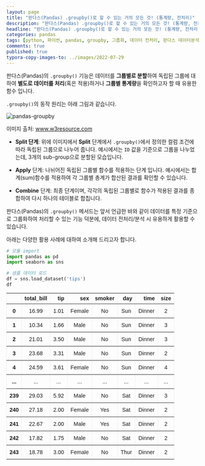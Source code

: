 ```yaml
---
layout: page
title: "판다스(Pandas) .groupby()로 할 수 있는 거의 모든 것! (통계량, 전처리)"
description: "판다스(Pandas) .groupby()로 할 수 있는 거의 모든 것! (통계량, 전처리)에 대해 알아보겠습니다."
headline: "판다스(Pandas) .groupby()로 할 수 있는 거의 모든 것! (통계량, 전처리)에 대해 알아보겠습니다."
categories: pandas
tags: [python, 파이썬, pandas, groupby, 그룹화, 데이터 전처리, 판다스 데이터분석, 데이터프레임, DataFrame, data science, 데이터 분석, 딥러닝, 딥러닝 자격증, 머신러닝, 빅데이터, 테디노트]
comments: true
published: true
typora-copy-images-to: ../images/2022-07-29
---
```


판다스(Pandas)의 `.groupby()` 기능은 데이터를 **그룹별로 분할**하여 독립된 그룹에 대하여 **별도로 데이터를 처리**(혹은 적용)하거나 **그룹별 통계량**을 확인하고자 할 때 유용한 함수 입니다.

`.groupby()`의 동작 원리는 아래 그림과 같습니다.

<head>
  <style>
    table.dataframe {
      white-space: normal;
      width: 100%;
      height: 100%;
      margin: 0 0 1rem;
      display: block;
      overflow: auto;
      font-family: Arial, sans-serif;
      font-size: 0.9rem;
      line-height: 20px;
      text-align: center;
      border: 0px !important;
    }

    table.dataframe th {
      text-align: center;
      font-weight: bold;
      padding: 8px;
    }
    
    table.dataframe td {
      text-align: center;
      padding: 8px;
    }
    
    table.dataframe tr:hover {
      background: #b8d1f3; 
    }
    
    .output_prompt {
      overflow: auto;
      font-size: 0.9rem;
      line-height: 1.45;
      border-radius: 0.3rem;
      -webkit-overflow-scrolling: touch;
      padding: 0.8rem;
      margin-top: 0;
      margin-bottom: 15px;
      font: 1rem Consolas, "Liberation Mono", Menlo, Courier, monospace;
      color: $code-text-color;
      border: solid 1px $border-color;
      border-radius: 0.3rem;
      word-break: normal;
      white-space: pre;
    }

  .dataframe tbody tr th:only-of-type {
      vertical-align: middle;
  }

  .dataframe tbody tr th {
      vertical-align: top;
  }

  .dataframe thead th {
      text-align: center !important;
      padding: 8px;
  }

  .page__content p {
      margin: 0 0 0px !important;
  }

  .page__content p > strong {
    font-size: 0.8rem !important;
  }

  </style>
</head>


![pandas-groupby](https://www.w3resource.com/w3r_images/pandas-groupby-split-apply-combine.svg)

이미지 출처: www.w3resource.com


- **Split 단계**: 위에 이미지에서 **Split** 단계에서 `.groupby()`에서 정의한 컬럼 조건에 따라 독립된 그룹으로 나누어 줍니다. 예시에서는 `ID` 값을 기준으로 그룹을 나누었는데, 3개의 sub-group으로 분할된 모습입니다.

- **Apply** 단계: 나뉘어진 독립된 그룹별 함수를 적용하는 단계 입니다. 예시에서는 합계(sum)함수를 적용하여 각 그룹별 총계가 합산된 결과를 확인할 수 있습니다.

- **Combine** 단계: 최종 단계이며, 각각의 독립된 그룹별로 함수가 적용된 결과를 종합하여 다시 하나의 테이블로 합칩니다.


판다스(Pandas)의 `.groupby()` 메서드는 앞서 언급한 바와 같이 데이터를 특정 기준으로 그룹화하여 처리할 수 있는 기능 덕분에, 데이터 전처리/분석 시 유용하게 활용할 수 있습니다.



아래는 다양한 활용 사례에 대하여 소개해 드리고자 합니다.



```python
# 모듈 import
import pandas as pd
import seaborn as sns

# 샘플 데이터 로드
df = sns.load_dataset('tips')
df
```

<div>
<style scoped>
    .dataframe tbody tr th:only-of-type {
        vertical-align: middle;
    }

    .dataframe tbody tr th {
        vertical-align: top;
    }
    
    .dataframe thead th {
        text-align: right;
    }
</style>
<table border="1" class="dataframe">
  <thead>
    <tr style="text-align: right;">
      <th></th>
      <th>total_bill</th>
      <th>tip</th>
      <th>sex</th>
      <th>smoker</th>
      <th>day</th>
      <th>time</th>
      <th>size</th>
    </tr>
  </thead>
  <tbody>
    <tr>
      <th>0</th>
      <td>16.99</td>
      <td>1.01</td>
      <td>Female</td>
      <td>No</td>
      <td>Sun</td>
      <td>Dinner</td>
      <td>2</td>
    </tr>
    <tr>
      <th>1</th>
      <td>10.34</td>
      <td>1.66</td>
      <td>Male</td>
      <td>No</td>
      <td>Sun</td>
      <td>Dinner</td>
      <td>3</td>
    </tr>
    <tr>
      <th>2</th>
      <td>21.01</td>
      <td>3.50</td>
      <td>Male</td>
      <td>No</td>
      <td>Sun</td>
      <td>Dinner</td>
      <td>3</td>
    </tr>
    <tr>
      <th>3</th>
      <td>23.68</td>
      <td>3.31</td>
      <td>Male</td>
      <td>No</td>
      <td>Sun</td>
      <td>Dinner</td>
      <td>2</td>
    </tr>
    <tr>
      <th>4</th>
      <td>24.59</td>
      <td>3.61</td>
      <td>Female</td>
      <td>No</td>
      <td>Sun</td>
      <td>Dinner</td>
      <td>4</td>
    </tr>
    <tr>
      <th>...</th>
      <td>...</td>
      <td>...</td>
      <td>...</td>
      <td>...</td>
      <td>...</td>
      <td>...</td>
      <td>...</td>
    </tr>
    <tr>
      <th>239</th>
      <td>29.03</td>
      <td>5.92</td>
      <td>Male</td>
      <td>No</td>
      <td>Sat</td>
      <td>Dinner</td>
      <td>3</td>
    </tr>
    <tr>
      <th>240</th>
      <td>27.18</td>
      <td>2.00</td>
      <td>Female</td>
      <td>Yes</td>
      <td>Sat</td>
      <td>Dinner</td>
      <td>2</td>
    </tr>
    <tr>
      <th>241</th>
      <td>22.67</td>
      <td>2.00</td>
      <td>Male</td>
      <td>Yes</td>
      <td>Sat</td>
      <td>Dinner</td>
      <td>2</td>
    </tr>
    <tr>
      <th>242</th>
      <td>17.82</td>
      <td>1.75</td>
      <td>Male</td>
      <td>No</td>
      <td>Sat</td>
      <td>Dinner</td>
      <td>2</td>
    </tr>
    <tr>
      <th>243</th>
      <td>18.78</td>
      <td>3.00</td>
      <td>Female</td>
      <td>No</td>
      <td>Thur</td>
      <td>Dinner</td>
      <td>2</td>
    </tr>
  </tbody>
</table>
<p>244 rows × 7 columns</p>
</div>


## 그룹별 통계량 확인



- 데이터 프레임에 `.groupby(컬럼)` + **통계함수**로 그룹별 통계량을 확인할 수 있습니다.

- 통계 결과는 통계계산이 가능한 수치형(numerical) 컬럼에 대해서만 산출합니다.



```python
# 평균(mean)
df.groupby('sex').mean()
```

<div>
<style scoped>
    .dataframe tbody tr th:only-of-type {
        vertical-align: middle;
    }

    .dataframe tbody tr th {
        vertical-align: top;
    }
    
    .dataframe thead th {
        text-align: right;
    }
</style>
<table border="1" class="dataframe">
  <thead>
    <tr style="text-align: right;">
      <th></th>
      <th>total_bill</th>
      <th>tip</th>
      <th>size</th>
    </tr>
    <tr>
      <th>sex</th>
      <th></th>
      <th></th>
      <th></th>
    </tr>
  </thead>
  <tbody>
    <tr>
      <th>Male</th>
      <td>20.744076</td>
      <td>3.089618</td>
      <td>2.630573</td>
    </tr>
    <tr>
      <th>Female</th>
      <td>18.056897</td>
      <td>2.833448</td>
      <td>2.459770</td>
    </tr>
  </tbody>
</table>
</div>

```python
# 분산(var)
df.groupby('sex').var()
```

<div>
<style scoped>
    .dataframe tbody tr th:only-of-type {
        vertical-align: middle;
    }

    .dataframe tbody tr th {
        vertical-align: top;
    }
    
    .dataframe thead th {
        text-align: right;
    }
</style>
<table border="1" class="dataframe">
  <thead>
    <tr style="text-align: right;">
      <th></th>
      <th>total_bill</th>
      <th>tip</th>
      <th>size</th>
    </tr>
    <tr>
      <th>sex</th>
      <th></th>
      <th></th>
      <th></th>
    </tr>
  </thead>
  <tbody>
    <tr>
      <th>Male</th>
      <td>85.497185</td>
      <td>2.217424</td>
      <td>0.913931</td>
    </tr>
    <tr>
      <th>Female</th>
      <td>64.147429</td>
      <td>1.344428</td>
      <td>0.879177</td>
    </tr>
  </tbody>
</table>
</div>


> `.agg()`에 적용할 수 있는 통계함수 문자열 표

| 함수            | 내용                |
| --------------- | ------------------- |
| count           | 데이터의 개수       |
| sum             | 합계                |
| mean            | 평균                |
| median          | 중앙값              |
| var, std        | 분산, 표준편차      |
| min, max        | 최소, 최대값        |
| unique, nunique | 고유값, 고유값 개수 |
| prod            | 곲                  |
| first, last     | 첫째, 마지막값      |





`.agg()`를 활용하여 다중 통계량을 구할 수 있습니다.

```python
# 다중 통계 적용
df.groupby('sex').agg(['mean', 'var'])
```

<div>
<style scoped>
    .dataframe tbody tr th:only-of-type {
        vertical-align: middle;
    }

    .dataframe tbody tr th {
        vertical-align: top;
    }
    
    .dataframe thead tr th {
        text-align: left;
    }
    
    .dataframe thead tr:last-of-type th {
        text-align: right;
    }
</style>
<table border="1" class="dataframe">
  <thead>
    <tr>
      <th></th>
      <th colspan="2" halign="left">total_bill</th>
      <th colspan="2" halign="left">tip</th>
      <th colspan="2" halign="left">size</th>
    </tr>
    <tr>
      <th></th>
      <th>mean</th>
      <th>var</th>
      <th>mean</th>
      <th>var</th>
      <th>mean</th>
      <th>var</th>
    </tr>
    <tr>
      <th>sex</th>
      <th></th>
      <th></th>
      <th></th>
      <th></th>
      <th></th>
      <th></th>
    </tr>
  </thead>
  <tbody>
    <tr>
      <th>Male</th>
      <td>20.744076</td>
      <td>85.497185</td>
      <td>3.089618</td>
      <td>2.217424</td>
      <td>2.630573</td>
      <td>0.913931</td>
    </tr>
    <tr>
      <th>Female</th>
      <td>18.056897</td>
      <td>64.147429</td>
      <td>2.833448</td>
      <td>1.344428</td>
      <td>2.459770</td>
      <td>0.879177</td>
    </tr>
  </tbody>
</table>
</div>


`.agg()`에서 문자열로 지정할 수 있는 함수 목록은 다음과 같습니다.


`.agg()`로 다중 통계량을 구할 때 컬럼별 적용할 통계 함수를 다르게 적용할 수 있습니다.

```python
# 컬럼별 다른 통계량 산출
df.groupby('sex').agg({'total_bill': 'mean', 
                       'tip': ['sum', 'var'],
                       'size': 'median'
                      })
```

<div>
<style scoped>
    .dataframe tbody tr th:only-of-type {
        vertical-align: middle;
    }

    .dataframe tbody tr th {
        vertical-align: top;
    }
    
    .dataframe thead tr th {
        text-align: left;
    }
    
    .dataframe thead tr:last-of-type th {
        text-align: right;
    }
</style>
<table border="1" class="dataframe">
  <thead>
    <tr>
      <th></th>
      <th>total_bill</th>
      <th colspan="2" halign="left">tip</th>
      <th>size</th>
    </tr>
    <tr>
      <th></th>
      <th>mean</th>
      <th>sum</th>
      <th>var</th>
      <th>median</th>
    </tr>
    <tr>
      <th>sex</th>
      <th></th>
      <th></th>
      <th></th>
      <th></th>
    </tr>
  </thead>
  <tbody>
    <tr>
      <th>Male</th>
      <td>20.744076</td>
      <td>485.07</td>
      <td>2.217424</td>
      <td>2.0</td>
    </tr>
    <tr>
      <th>Female</th>
      <td>18.056897</td>
      <td>246.51</td>
      <td>1.344428</td>
      <td>2.0</td>
    </tr>
  </tbody>
</table>
</div>


바로 이전 출력 결과에서는 `MultiIndex`로 된 컬럼 형태로 출력이 되는데, 이를 **평탄화(Flatten)** 하여 보기 좋게 만들 수 있습니다.

```python
# MultiIndex 컬럼을 평탄화 하는 함수
def flat_cols(df):
    df.columns = [' / '.join(x) for x in df.columns.to_flat_index()]
    return df

# 컬럼별 다른 통계량 산출
df.groupby('sex').agg({'total_bill': 'mean', 
                       'tip': ['sum', 'var'],
                       'size': 'median'
                      }).pipe(flatten_cols)
```

<div>
<style scoped>
    .dataframe tbody tr th:only-of-type {
        vertical-align: middle;
    }

    .dataframe tbody tr th {
        vertical-align: top;
    }
    
    .dataframe thead th {
        text-align: right;
    }
</style>
<table border="1" class="dataframe">
  <thead>
    <tr style="text-align: right;">
      <th></th>
      <th>total_bill / mean</th>
      <th>tip / sum</th>
      <th>tip / var</th>
      <th>size / median</th>
    </tr>
    <tr>
      <th>sex</th>
      <th></th>
      <th></th>
      <th></th>
      <th></th>
    </tr>
  </thead>
  <tbody>
    <tr>
      <th>Male</th>
      <td>20.744076</td>
      <td>485.07</td>
      <td>2.217424</td>
      <td>2.0</td>
    </tr>
    <tr>
      <th>Female</th>
      <td>18.056897</td>
      <td>246.51</td>
      <td>1.344428</td>
      <td>2.0</td>
    </tr>
  </tbody>
</table>
</div>


만약 위의 결과 테이블에서 출력결과의 소수점 자릿수를 지정하고 싶다면, 끝에 `.round(소수점 자릿수)`를 추가할 수 있습니다.

```python
# .round(2): 소수점 둘째자리까지 반올림하여 결과 출력
df.groupby('sex').agg({'total_bill': 'mean', 
                       'tip': ['sum', 'var'],
                       'size': 'median'
                      }).pipe(flatten_cols).round(2)
```

<div>
<style scoped>
    .dataframe tbody tr th:only-of-type {
        vertical-align: middle;
    }

    .dataframe tbody tr th {
        vertical-align: top;
    }
    
    .dataframe thead th {
        text-align: right;
    }
</style>
<table border="1" class="dataframe">
  <thead>
    <tr style="text-align: right;">
      <th></th>
      <th>total_bill / mean</th>
      <th>tip / sum</th>
      <th>tip / var</th>
      <th>size / median</th>
    </tr>
    <tr>
      <th>sex</th>
      <th></th>
      <th></th>
      <th></th>
      <th></th>
    </tr>
  </thead>
  <tbody>
    <tr>
      <th>Male</th>
      <td>20.74</td>
      <td>485.07</td>
      <td>2.22</td>
      <td>2.0</td>
    </tr>
    <tr>
      <th>Female</th>
      <td>18.06</td>
      <td>246.51</td>
      <td>1.34</td>
      <td>2.0</td>
    </tr>
  </tbody>
</table>
</div>


`.agg()`함수에 사용자 정의 함수(Custom Function)를 적용할 수 있습니다.

- 단, 사용자 정의 함수는 합산(aggregated)된 결과를 반환해야 합니다.

```python
df.groupby('sex')[['total_bill', 'tip']].agg(lambda x: x.mean() / x.std())
```

<div>
<style scoped>
    .dataframe tbody tr th:only-of-type {
        vertical-align: middle;
    }

    .dataframe tbody tr th {
        vertical-align: top;
    }
    
    .dataframe thead th {
        text-align: right;
    }
</style>
<table border="1" class="dataframe">
  <thead>
    <tr style="text-align: right;">
      <th></th>
      <th>total_bill</th>
      <th>tip</th>
    </tr>
    <tr>
      <th>sex</th>
      <th></th>
      <th></th>
    </tr>
  </thead>
  <tbody>
    <tr>
      <th>Male</th>
      <td>2.243459</td>
      <td>2.074820</td>
    </tr>
    <tr>
      <th>Female</th>
      <td>2.254517</td>
      <td>2.443693</td>
    </tr>
  </tbody>
</table>
</div>


`.agg()` 적용한 결과에 대하여 `reset_index()`를 적용하여 왼쪽 Index를 초기화할 수 있습니다.

```python
# 인덱스 초기화 전
display(df.groupby('sex').mean())

# 인덱스 초기화 후
df.groupby('sex').mean().reset_index()
```

<div>
<style scoped>
    .dataframe tbody tr th:only-of-type {
        vertical-align: middle;
    }

    .dataframe tbody tr th {
        vertical-align: top;
    }
    
    .dataframe thead th {
        text-align: right;
    }
</style>
<table border="1" class="dataframe">
  <thead>
    <tr style="text-align: right;">
      <th></th>
      <th>total_bill</th>
      <th>tip</th>
      <th>size</th>
    </tr>
    <tr>
      <th>sex</th>
      <th></th>
      <th></th>
      <th></th>
    </tr>
  </thead>
  <tbody>
    <tr>
      <th>Male</th>
      <td>20.744076</td>
      <td>3.089618</td>
      <td>2.630573</td>
    </tr>
    <tr>
      <th>Female</th>
      <td>18.056897</td>
      <td>2.833448</td>
      <td>2.459770</td>
    </tr>
  </tbody>
</table>
</div>


<div>
<style scoped>
    .dataframe tbody tr th:only-of-type {
        vertical-align: middle;
    }

    .dataframe tbody tr th {
        vertical-align: top;
    }
    
    .dataframe thead th {
        text-align: right;
    }
</style>
<table border="1" class="dataframe">
  <thead>
    <tr style="text-align: right;">
      <th></th>
      <th>sex</th>
      <th>total_bill</th>
      <th>tip</th>
      <th>size</th>
    </tr>
  </thead>
  <tbody>
    <tr>
      <th>0</th>
      <td>Male</td>
      <td>20.744076</td>
      <td>3.089618</td>
      <td>2.630573</td>
    </tr>
    <tr>
      <th>1</th>
      <td>Female</td>
      <td>18.056897</td>
      <td>2.833448</td>
      <td>2.459770</td>
    </tr>
  </tbody>
</table>
</div>


## 분리된 group 순회

`groupby`를 활용한 순회시 첫번째 인자는 key값을, 두번재 인자는 group을 반환합니다.

```python
# sex, smoker 기준으로 그룹한 후 순회하며 출력
for (k1, k2), group in df.groupby(['sex', 'smoker']):
    print((k1, k2))
    # 데이터프레임 출력
    display(group.head())
```

<pre>
('Male', 'Yes')
</pre>
<div>
<style scoped>
    .dataframe tbody tr th:only-of-type {
        vertical-align: middle;
    }

    .dataframe tbody tr th {
        vertical-align: top;
    }
    
    .dataframe thead th {
        text-align: right;
    }
</style>
<table border="1" class="dataframe">
  <thead>
    <tr style="text-align: right;">
      <th></th>
      <th>total_bill</th>
      <th>tip</th>
      <th>sex</th>
      <th>smoker</th>
      <th>day</th>
      <th>time</th>
      <th>size</th>
    </tr>
  </thead>
  <tbody>
    <tr>
      <th>56</th>
      <td>38.01</td>
      <td>3.00</td>
      <td>Male</td>
      <td>Yes</td>
      <td>Sat</td>
      <td>Dinner</td>
      <td>4</td>
    </tr>
    <tr>
      <th>58</th>
      <td>11.24</td>
      <td>1.76</td>
      <td>Male</td>
      <td>Yes</td>
      <td>Sat</td>
      <td>Dinner</td>
      <td>2</td>
    </tr>
    <tr>
      <th>60</th>
      <td>20.29</td>
      <td>3.21</td>
      <td>Male</td>
      <td>Yes</td>
      <td>Sat</td>
      <td>Dinner</td>
      <td>2</td>
    </tr>
    <tr>
      <th>61</th>
      <td>13.81</td>
      <td>2.00</td>
      <td>Male</td>
      <td>Yes</td>
      <td>Sat</td>
      <td>Dinner</td>
      <td>2</td>
    </tr>
    <tr>
      <th>62</th>
      <td>11.02</td>
      <td>1.98</td>
      <td>Male</td>
      <td>Yes</td>
      <td>Sat</td>
      <td>Dinner</td>
      <td>2</td>
    </tr>
  </tbody>
</table>
</div>


<pre>
('Male', 'No')
</pre>
<div>
<style scoped>
    .dataframe tbody tr th:only-of-type {
        vertical-align: middle;
    }

    .dataframe tbody tr th {
        vertical-align: top;
    }
    
    .dataframe thead th {
        text-align: right;
    }
</style>
<table border="1" class="dataframe">
  <thead>
    <tr style="text-align: right;">
      <th></th>
      <th>total_bill</th>
      <th>tip</th>
      <th>sex</th>
      <th>smoker</th>
      <th>day</th>
      <th>time</th>
      <th>size</th>
    </tr>
  </thead>
  <tbody>
    <tr>
      <th>1</th>
      <td>10.34</td>
      <td>1.66</td>
      <td>Male</td>
      <td>No</td>
      <td>Sun</td>
      <td>Dinner</td>
      <td>3</td>
    </tr>
    <tr>
      <th>2</th>
      <td>21.01</td>
      <td>3.50</td>
      <td>Male</td>
      <td>No</td>
      <td>Sun</td>
      <td>Dinner</td>
      <td>3</td>
    </tr>
    <tr>
      <th>3</th>
      <td>23.68</td>
      <td>3.31</td>
      <td>Male</td>
      <td>No</td>
      <td>Sun</td>
      <td>Dinner</td>
      <td>2</td>
    </tr>
    <tr>
      <th>5</th>
      <td>25.29</td>
      <td>4.71</td>
      <td>Male</td>
      <td>No</td>
      <td>Sun</td>
      <td>Dinner</td>
      <td>4</td>
    </tr>
    <tr>
      <th>6</th>
      <td>8.77</td>
      <td>2.00</td>
      <td>Male</td>
      <td>No</td>
      <td>Sun</td>
      <td>Dinner</td>
      <td>2</td>
    </tr>
  </tbody>
</table>
</div>


<pre>
('Female', 'Yes')
</pre>
<div>
<style scoped>
    .dataframe tbody tr th:only-of-type {
        vertical-align: middle;
    }

    .dataframe tbody tr th {
        vertical-align: top;
    }
    
    .dataframe thead th {
        text-align: right;
    }
</style>
<table border="1" class="dataframe">
  <thead>
    <tr style="text-align: right;">
      <th></th>
      <th>total_bill</th>
      <th>tip</th>
      <th>sex</th>
      <th>smoker</th>
      <th>day</th>
      <th>time</th>
      <th>size</th>
    </tr>
  </thead>
  <tbody>
    <tr>
      <th>67</th>
      <td>3.07</td>
      <td>1.00</td>
      <td>Female</td>
      <td>Yes</td>
      <td>Sat</td>
      <td>Dinner</td>
      <td>1</td>
    </tr>
    <tr>
      <th>72</th>
      <td>26.86</td>
      <td>3.14</td>
      <td>Female</td>
      <td>Yes</td>
      <td>Sat</td>
      <td>Dinner</td>
      <td>2</td>
    </tr>
    <tr>
      <th>73</th>
      <td>25.28</td>
      <td>5.00</td>
      <td>Female</td>
      <td>Yes</td>
      <td>Sat</td>
      <td>Dinner</td>
      <td>2</td>
    </tr>
    <tr>
      <th>92</th>
      <td>5.75</td>
      <td>1.00</td>
      <td>Female</td>
      <td>Yes</td>
      <td>Fri</td>
      <td>Dinner</td>
      <td>2</td>
    </tr>
    <tr>
      <th>93</th>
      <td>16.32</td>
      <td>4.30</td>
      <td>Female</td>
      <td>Yes</td>
      <td>Fri</td>
      <td>Dinner</td>
      <td>2</td>
    </tr>
  </tbody>
</table>
</div>


<pre>
('Female', 'No')
</pre>
<div>
<style scoped>
    .dataframe tbody tr th:only-of-type {
        vertical-align: middle;
    }

    .dataframe tbody tr th {
        vertical-align: top;
    }
    
    .dataframe thead th {
        text-align: right;
    }
</style>
<table border="1" class="dataframe">
  <thead>
    <tr style="text-align: right;">
      <th></th>
      <th>total_bill</th>
      <th>tip</th>
      <th>sex</th>
      <th>smoker</th>
      <th>day</th>
      <th>time</th>
      <th>size</th>
    </tr>
  </thead>
  <tbody>
    <tr>
      <th>0</th>
      <td>16.99</td>
      <td>1.01</td>
      <td>Female</td>
      <td>No</td>
      <td>Sun</td>
      <td>Dinner</td>
      <td>2</td>
    </tr>
    <tr>
      <th>4</th>
      <td>24.59</td>
      <td>3.61</td>
      <td>Female</td>
      <td>No</td>
      <td>Sun</td>
      <td>Dinner</td>
      <td>4</td>
    </tr>
    <tr>
      <th>11</th>
      <td>35.26</td>
      <td>5.00</td>
      <td>Female</td>
      <td>No</td>
      <td>Sun</td>
      <td>Dinner</td>
      <td>4</td>
    </tr>
    <tr>
      <th>14</th>
      <td>14.83</td>
      <td>3.02</td>
      <td>Female</td>
      <td>No</td>
      <td>Sun</td>
      <td>Dinner</td>
      <td>2</td>
    </tr>
    <tr>
      <th>16</th>
      <td>10.33</td>
      <td>1.67</td>
      <td>Female</td>
      <td>No</td>
      <td>Sun</td>
      <td>Dinner</td>
      <td>3</td>
    </tr>
  </tbody>
</table>
</div>


다음과 같이 `dict`로 변환한 후 키 값으로 조회하여 **그룹별 데이터프레임(DataFrame)을 조회**할 수 있습니다.

```python
# 그룹별 데이터프레임을 생성 후 dict에 저장
output = dict(list(df.groupby(['sex', 'smoker'])))
output.keys()
```

<pre>
dict_keys([('Male', 'Yes'), ('Male', 'No'), ('Female', 'Yes'), ('Female', 'No')])
</pre>

```python
# sex == Male & smoker == Yes 인 그룹 조회
output[('Male', 'Yes')].head()
```

<div>
<style scoped>
    .dataframe tbody tr th:only-of-type {
        vertical-align: middle;
    }

    .dataframe tbody tr th {
        vertical-align: top;
    }
    
    .dataframe thead th {
        text-align: right;
    }
</style>
<table border="1" class="dataframe">
  <thead>
    <tr style="text-align: right;">
      <th></th>
      <th>total_bill</th>
      <th>tip</th>
      <th>sex</th>
      <th>smoker</th>
      <th>day</th>
      <th>time</th>
      <th>size</th>
    </tr>
  </thead>
  <tbody>
    <tr>
      <th>56</th>
      <td>38.01</td>
      <td>3.00</td>
      <td>Male</td>
      <td>Yes</td>
      <td>Sat</td>
      <td>Dinner</td>
      <td>4</td>
    </tr>
    <tr>
      <th>58</th>
      <td>11.24</td>
      <td>1.76</td>
      <td>Male</td>
      <td>Yes</td>
      <td>Sat</td>
      <td>Dinner</td>
      <td>2</td>
    </tr>
    <tr>
      <th>60</th>
      <td>20.29</td>
      <td>3.21</td>
      <td>Male</td>
      <td>Yes</td>
      <td>Sat</td>
      <td>Dinner</td>
      <td>2</td>
    </tr>
    <tr>
      <th>61</th>
      <td>13.81</td>
      <td>2.00</td>
      <td>Male</td>
      <td>Yes</td>
      <td>Sat</td>
      <td>Dinner</td>
      <td>2</td>
    </tr>
    <tr>
      <th>62</th>
      <td>11.02</td>
      <td>1.98</td>
      <td>Male</td>
      <td>Yes</td>
      <td>Sat</td>
      <td>Dinner</td>
      <td>2</td>
    </tr>
  </tbody>
</table>
</div>


## apply()로 그룹별 데이터 전처리

```python
# 샘플 데이터셋 로드
df = sns.load_dataset('titanic')
df.head()
```

<div>
<style scoped>
    .dataframe tbody tr th:only-of-type {
        vertical-align: middle;
    }

    .dataframe tbody tr th {
        vertical-align: top;
    }
    
    .dataframe thead th {
        text-align: right;
    }
</style>
<table border="1" class="dataframe">
  <thead>
    <tr style="text-align: right;">
      <th></th>
      <th>survived</th>
      <th>pclass</th>
      <th>sex</th>
      <th>age</th>
      <th>sibsp</th>
      <th>parch</th>
      <th>fare</th>
      <th>embarked</th>
      <th>class</th>
      <th>who</th>
      <th>adult_male</th>
      <th>deck</th>
      <th>embark_town</th>
      <th>alive</th>
      <th>alone</th>
    </tr>
  </thead>
  <tbody>
    <tr>
      <th>0</th>
      <td>0</td>
      <td>3</td>
      <td>male</td>
      <td>22.0</td>
      <td>1</td>
      <td>0</td>
      <td>7.2500</td>
      <td>S</td>
      <td>Third</td>
      <td>man</td>
      <td>True</td>
      <td>NaN</td>
      <td>Southampton</td>
      <td>no</td>
      <td>False</td>
    </tr>
    <tr>
      <th>1</th>
      <td>1</td>
      <td>1</td>
      <td>female</td>
      <td>38.0</td>
      <td>1</td>
      <td>0</td>
      <td>71.2833</td>
      <td>C</td>
      <td>First</td>
      <td>woman</td>
      <td>False</td>
      <td>C</td>
      <td>Cherbourg</td>
      <td>yes</td>
      <td>False</td>
    </tr>
    <tr>
      <th>2</th>
      <td>1</td>
      <td>3</td>
      <td>female</td>
      <td>26.0</td>
      <td>0</td>
      <td>0</td>
      <td>7.9250</td>
      <td>S</td>
      <td>Third</td>
      <td>woman</td>
      <td>False</td>
      <td>NaN</td>
      <td>Southampton</td>
      <td>yes</td>
      <td>True</td>
    </tr>
    <tr>
      <th>3</th>
      <td>1</td>
      <td>1</td>
      <td>female</td>
      <td>35.0</td>
      <td>1</td>
      <td>0</td>
      <td>53.1000</td>
      <td>S</td>
      <td>First</td>
      <td>woman</td>
      <td>False</td>
      <td>C</td>
      <td>Southampton</td>
      <td>yes</td>
      <td>False</td>
    </tr>
    <tr>
      <th>4</th>
      <td>0</td>
      <td>3</td>
      <td>male</td>
      <td>35.0</td>
      <td>0</td>
      <td>0</td>
      <td>8.0500</td>
      <td>S</td>
      <td>Third</td>
      <td>man</td>
      <td>True</td>
      <td>NaN</td>
      <td>Southampton</td>
      <td>no</td>
      <td>True</td>
    </tr>
  </tbody>
</table>
</div>


타아타닉(titanic) 데이터셋을 로드하였습니다.



현재 `age` 컬럼에는 총 177건의 결측 데이터가 존재합니다.

```python
# age 컬럼의 결측치 조회
df['age'].isnull().sum()
```

<pre>
177
</pre>
나이 컬럼에 대한 결측치를 단순 통계량이나 임의의 값으로 채울 수 있지만, `.groupby()`를 활용하여 그룹별 통계량으로 채울 수 있습니다.



아래의 예시는 먼저 `.groupby('sex')`로 성별 그룹으로 나눈 뒤, 나이 컬럼에 대하여 각 그룹의 나이 평균으로 결측치를 채웁니다.



즉, **남자는 남자 나이의 평균값**으로 / **여자는 여자 나이의 평균값**으로 결측치가 채워집니다.



```python
# 성별 나이의 평균으로 각각 성별 그룹의 나이의 평균으로 값을 채웁니다.
df.groupby('sex')['age'].apply(lambda x: x.fillna(x.mean()))
```

<pre>
0      22.000000
1      38.000000
2      26.000000
3      35.000000
4      35.000000
         ...    
886    27.000000
887    19.000000
888    27.915709
889    26.000000
890    32.000000
Name: age, Length: 891, dtype: float64
</pre>
`.apply()` 함수에 사용자 정의 함수(Custom Function)를 적용하는 것도 가능합니다.



아래 예시는 상위 5개의 행을 출력하는 함수를 적용한 예시입니다.



```python
def get_top5(x):
    # 나이를 기준으로 정렬하여 상위 5개 행을 반환
    return x.sort_values('age').head()

df.groupby('sex').apply(get_top5)
```

<div>
<style scoped>
    .dataframe tbody tr th:only-of-type {
        vertical-align: middle;
    }

    .dataframe tbody tr th {
        vertical-align: top;
    }
    
    .dataframe thead th {
        text-align: right;
    }
</style>
<table border="1" class="dataframe">
  <thead>
    <tr style="text-align: right;">
      <th></th>
      <th></th>
      <th>survived</th>
      <th>pclass</th>
      <th>sex</th>
      <th>age</th>
      <th>sibsp</th>
      <th>parch</th>
      <th>fare</th>
      <th>embarked</th>
      <th>class</th>
      <th>who</th>
      <th>adult_male</th>
      <th>deck</th>
      <th>embark_town</th>
      <th>alive</th>
      <th>alone</th>
    </tr>
    <tr>
      <th>sex</th>
      <th></th>
      <th></th>
      <th></th>
      <th></th>
      <th></th>
      <th></th>
      <th></th>
      <th></th>
      <th></th>
      <th></th>
      <th></th>
      <th></th>
      <th></th>
      <th></th>
      <th></th>
      <th></th>
    </tr>
  </thead>
  <tbody>
    <tr>
      <th rowspan="5" valign="top">female</th>
      <th>469</th>
      <td>1</td>
      <td>3</td>
      <td>female</td>
      <td>0.75</td>
      <td>2</td>
      <td>1</td>
      <td>19.2583</td>
      <td>C</td>
      <td>Third</td>
      <td>child</td>
      <td>False</td>
      <td>NaN</td>
      <td>Cherbourg</td>
      <td>yes</td>
      <td>False</td>
    </tr>
    <tr>
      <th>644</th>
      <td>1</td>
      <td>3</td>
      <td>female</td>
      <td>0.75</td>
      <td>2</td>
      <td>1</td>
      <td>19.2583</td>
      <td>C</td>
      <td>Third</td>
      <td>child</td>
      <td>False</td>
      <td>NaN</td>
      <td>Cherbourg</td>
      <td>yes</td>
      <td>False</td>
    </tr>
    <tr>
      <th>381</th>
      <td>1</td>
      <td>3</td>
      <td>female</td>
      <td>1.00</td>
      <td>0</td>
      <td>2</td>
      <td>15.7417</td>
      <td>C</td>
      <td>Third</td>
      <td>child</td>
      <td>False</td>
      <td>NaN</td>
      <td>Cherbourg</td>
      <td>yes</td>
      <td>False</td>
    </tr>
    <tr>
      <th>172</th>
      <td>1</td>
      <td>3</td>
      <td>female</td>
      <td>1.00</td>
      <td>1</td>
      <td>1</td>
      <td>11.1333</td>
      <td>S</td>
      <td>Third</td>
      <td>child</td>
      <td>False</td>
      <td>NaN</td>
      <td>Southampton</td>
      <td>yes</td>
      <td>False</td>
    </tr>
    <tr>
      <th>642</th>
      <td>0</td>
      <td>3</td>
      <td>female</td>
      <td>2.00</td>
      <td>3</td>
      <td>2</td>
      <td>27.9000</td>
      <td>S</td>
      <td>Third</td>
      <td>child</td>
      <td>False</td>
      <td>NaN</td>
      <td>Southampton</td>
      <td>no</td>
      <td>False</td>
    </tr>
    <tr>
      <th rowspan="5" valign="top">male</th>
      <th>803</th>
      <td>1</td>
      <td>3</td>
      <td>male</td>
      <td>0.42</td>
      <td>0</td>
      <td>1</td>
      <td>8.5167</td>
      <td>C</td>
      <td>Third</td>
      <td>child</td>
      <td>False</td>
      <td>NaN</td>
      <td>Cherbourg</td>
      <td>yes</td>
      <td>False</td>
    </tr>
    <tr>
      <th>755</th>
      <td>1</td>
      <td>2</td>
      <td>male</td>
      <td>0.67</td>
      <td>1</td>
      <td>1</td>
      <td>14.5000</td>
      <td>S</td>
      <td>Second</td>
      <td>child</td>
      <td>False</td>
      <td>NaN</td>
      <td>Southampton</td>
      <td>yes</td>
      <td>False</td>
    </tr>
    <tr>
      <th>831</th>
      <td>1</td>
      <td>2</td>
      <td>male</td>
      <td>0.83</td>
      <td>1</td>
      <td>1</td>
      <td>18.7500</td>
      <td>S</td>
      <td>Second</td>
      <td>child</td>
      <td>False</td>
      <td>NaN</td>
      <td>Southampton</td>
      <td>yes</td>
      <td>False</td>
    </tr>
    <tr>
      <th>78</th>
      <td>1</td>
      <td>2</td>
      <td>male</td>
      <td>0.83</td>
      <td>0</td>
      <td>2</td>
      <td>29.0000</td>
      <td>S</td>
      <td>Second</td>
      <td>child</td>
      <td>False</td>
      <td>NaN</td>
      <td>Southampton</td>
      <td>yes</td>
      <td>False</td>
    </tr>
    <tr>
      <th>305</th>
      <td>1</td>
      <td>1</td>
      <td>male</td>
      <td>0.92</td>
      <td>1</td>
      <td>2</td>
      <td>151.5500</td>
      <td>S</td>
      <td>First</td>
      <td>child</td>
      <td>False</td>
      <td>C</td>
      <td>Southampton</td>
      <td>yes</td>
      <td>False</td>
    </tr>
  </tbody>
</table>
</div>

